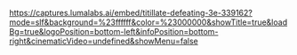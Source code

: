 https://captures.lumalabs.ai/embed/titillate-defeating-3e-339162?mode=slf&background=%23ffffff&color=%23000000&showTitle=true&loadBg=true&logoPosition=bottom-left&infoPosition=bottom-right&cinematicVideo=undefined&showMenu=false
